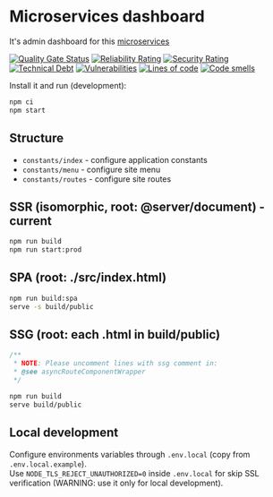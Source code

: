# Microservices dashboard

It's admin dashboard for this [microservices](https://github.com/Lomray-Software/microservices)

[![Quality Gate Status](https://sonarqube-proxy.lomray.com/status/microservice-dashboard?token=78c4ed3db7ba9fdb116c3a3f41549d32)](https://sonarqube.lomray.com/dashboard?id=microservice-dashboard)
[![Reliability Rating](https://sonarqube-proxy.lomray.com/reliability/microservice-dashboard?token=78c4ed3db7ba9fdb116c3a3f41549d32)](https://sonarqube.lomray.com/dashboard?id=microservice-dashboard)
[![Security Rating](https://sonarqube-proxy.lomray.com/security/microservice-dashboard?token=78c4ed3db7ba9fdb116c3a3f41549d32)](https://sonarqube.lomray.com/dashboard?id=microservice-dashboard)
[![Technical Debt](https://sonarqube-proxy.lomray.com/techdept/microservice-dashboard?token=78c4ed3db7ba9fdb116c3a3f41549d32)](https://sonarqube.lomray.com/dashboard?id=microservice-dashboard)
[![Vulnerabilities](https://sonarqube-proxy.lomray.com/vulnerabilities/microservice-dashboard?token=78c4ed3db7ba9fdb116c3a3f41549d32)](https://sonarqube.lomray.com/dashboard?id=microservice-dashboard)
[![Lines of code](https://sonarqube-proxy.lomray.com/lines/microservice-dashboard?token=78c4ed3db7ba9fdb116c3a3f41549d32)](https://sonarqube.lomray.com/dashboard?id=microservice-dashboard)
[![Code smells](https://sonarqube-proxy.lomray.com/codesmells/microservice-dashboard?token=78c4ed3db7ba9fdb116c3a3f41549d32)](https://sonarqube.lomray.com/dashboard?id=microservice-dashboard)

Install it and run (development):

```bash
npm ci
npm start
```

## Structure
- `constants/index` - configure application constants
- `constants/menu` - configure site menu
- `constants/routes` - configure site routes

## SSR (isomorphic, root: @server/document) - current
```bash
npm run build
npm run start:prod
```

## SPA (root: ./src/index.html)
```bash
npm run build:spa
serve -s build/public
```

## SSG (root: each .html in build/public)
```typescript
/**
 * NOTE: Please uncomment lines with ssg comment in:
 * @see asyncRouteComponentWrapper
 */
```
```bash
npm run build
serve build/public
```

## Local development
Configure environments variables through `.env.local` (copy from `.env.local.example`).   
Use `NODE_TLS_REJECT_UNAUTHORIZED=0` inside `.env.local` for skip SSL verification (WARNING: use it only for local development).
